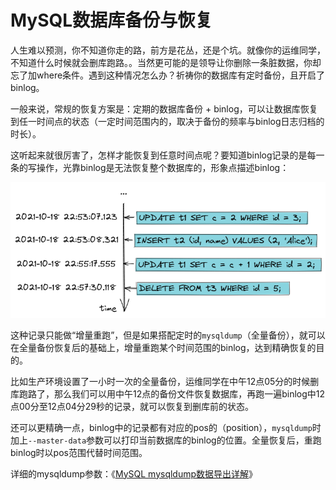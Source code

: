 # MySQL数据库备份与恢复

人生难以预测，你不知道你走的路，前方是花丛，还是个坑。就像你的运维同学，不知道什么时候就会删库跑路。。当然更可能的是领导让你删除一条脏数据，你却忘了加where条件。遇到这种情况怎么办？祈祷你的数据库有定时备份，且开启了binlog。

一般来说，常规的恢复方案是：定期的数据库备份 + binlog，可以让数据库恢复到任一时间点的状态（一定时间范围内的，取决于备份的频率与binlog日志归档的时长）。

这听起来就很厉害了，怎样才能恢复到任意时间点呢？要知道binlog记录的是每一条的写操作，光靠binlog是无法恢复整个数据库的，形象点描述binlog：

![image-20211018230139080](assets/image-20211018230139080.png)

这种记录只能做“增量重跑”，但是如果搭配定时的`mysqldump`（全量备份），就可以在全量备份恢复后的基础上，增量重跑某个时间范围的binlog，达到精确恢复的目的。

比如生产环境设置了一小时一次的全量备份，运维同学在中午12点05分的时候删库跑路了，那么我们可以用中午12点的备份文件恢复数据库，再跑一遍binlog中12点00分至12点04分29秒的记录，就可以恢复到删库前的状态。

还可以更精确一点，binlog中的记录都有对应的pos的（position），`mysqldump`时加上`--master-data`参数可以打印当前数据库的binlog的位置。全量恢复后，重跑binlog时以pos范围代替时间范围。

详细的mysqldump参数：《[MySQL mysqldump数据导出详解](https://www.cnblogs.com/chenmh/p/5300370.html)》

